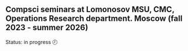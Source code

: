 <h2> Compsci seminars at Lomonosov MSU, CMC, Operations Research department. Moscow (fall 2023 - summer 2026) </h2>

Status: in progress 🕗
